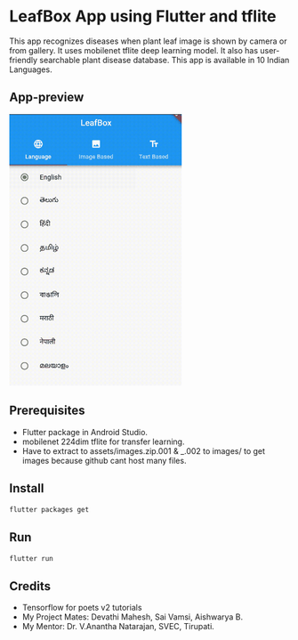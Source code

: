 # LeafBox App using Flutter and tflite

This app recognizes diseases when plant leaf image is shown by camera or from gallery. It uses mobilenet tflite deep learning model. It also has user-friendly searchable plant disease database. This app is available in 10 Indian Languages. 

## App-preview

![](app.gif)

## Prerequisites

- Flutter package in Android Studio.
- mobilenet 224dim tflite for transfer learning.
- Have to extract to assets/images.zip.001 & _.002 to images/ to get images because github cant host many files.


## Install 

```
flutter packages get
```

## Run

```
flutter run
```

## Credits

- Tensorflow for poets v2 tutorials
- My Project Mates: Devathi Mahesh, Sai Vamsi, Aishwarya B.
- My Mentor: Dr. V.Anantha Natarajan, SVEC, Tirupati.
